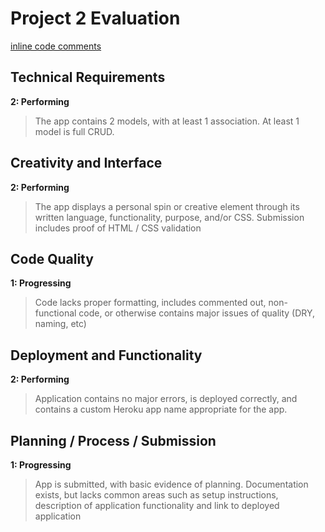 # Project 2 Evaluation

[inline code comments]()

## Technical Requirements

**2: Performing**
>The app contains 2 models, with at least 1 association. At least 1 model is full CRUD.

## Creativity and Interface

**2: Performing**
>The app displays a personal spin or creative element through its written language, functionality, purpose, and/or CSS. Submission includes proof of HTML / CSS validation

## Code Quality

**1: Progressing**
>Code lacks proper formatting, includes commented out, non-functional code, or otherwise contains major issues of quality (DRY, naming, etc)

## Deployment and Functionality

**2: Performing**
>Application contains no major errors, is deployed correctly, and contains a custom Heroku app name appropriate for the app.

## Planning / Process / Submission

**1: Progressing**
>App is submitted, with basic evidence of planning. Documentation exists, but lacks common areas such as setup instructions, description of application functionality and link to deployed application
